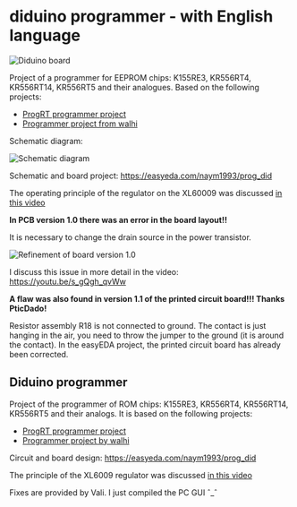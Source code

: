 # diduino programmer - with English language

![Diduino board](/img/board.png "Diduino")

Project of a programmer for EEPROM chips: K155RE3, KR556RT4, KR556RT14, KR556RT5 and their analogues. Based on the following projects:
* [ProgRT programmer project](https://zx-pk.ru/threads/15617-programmator-ppzu-155re3-556rt4-i-drugikh.html "Link to the ZX-PK forum")
* [Programmer project from walhi](https://github.com/walhi/arduino_eprom27_programmer "Github link")

Schematic diagram:

![Schematic diagram](/img/scheme.png "Schematic diagram")

Schematic and board project: <https://easyeda.com/naym1993/prog_did>

The operating principle of the regulator on the XL60009 was discussed [in this video](https://youtu.be/bcgiW_VbnP0 "Link to YouTube")

**In PCB version 1.0 there was an error in the board layout!!**

It is necessary to change the drain source in the power transistor.

![Refinement of board version 1.0](/img/fix_for_1.0.jpg "Refinement")

I discuss this issue in more detail in the video: <https://youtu.be/s_gQgh_qvWw>

**A flaw was also found in version 1.1 of the printed circuit board!!! Thanks PticDado!**

Resistor assembly R18 is not connected to ground. The contact is just hanging in the air, you need to throw the jumper to the ground (it is around the contact).
In the easyEDA project, the printed circuit board has already been corrected.

## Diduino programmer

Project of the programmer of ROM chips: K155RE3, KR556RT4, KR556RT14, KR556RT5 and their analogs. It is based on the following projects:
* [ProgRT programmer project](https://zx-pk.ru/threads/15617-programmator-ppzu-155re3-556rt4-i-drugikh.html "Link to ZX-PK forum")
* [Programmer project by walhi](https://github.com/walhi/arduino_eprom27_programmer "Link to github")

Circuit and board design: <https://easyeda.com/naym1993/prog_did>

The principle of the XL6009 regulator was discussed [in this video](https://youtu.be/bcgiW_VbnP0 "Youtube link")

Fixes are provided by Vali. I just compiled the PC GUI ˆ_ˆ
